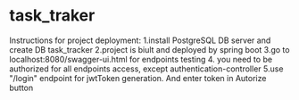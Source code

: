 # task_traker
Instructions for project deployment:
1.install PostgreSQL DB server and create DB task_tracker
2.project is biult and deployed by spring boot 
3.go to localhost:8080/swagger-ui.html for endpoints testing
4. you need to be authorized for all endpoints access, except authentication-controller
5.use "/login" endpoint for jwtToken generation. And enter token in Autorize button


